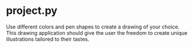 # project.py
Use different colors and pen shapes to create a drawing of your choice. 
This drawing application should give the user the freedom to create unique illustrations tailored to their tastes. 